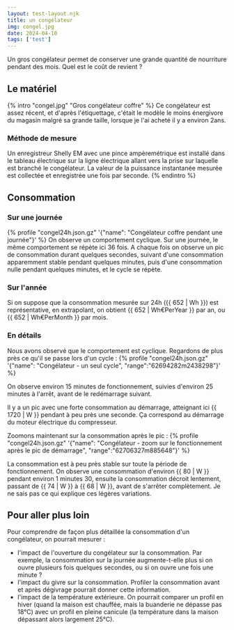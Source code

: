 ```yaml
---
layout: test-layout.njk 
title: un congélateur
img: congel.jpg
date: 2024-04-10
tags: ['test']
---
```


Un gros congélateur permet de conserver une grande quantité de nourriture pendant des mois. Quel est le coût de revient ?
<!-- excerpt -->

## Le matériel
{% intro "congel.jpg" "Gros congélateur coffre" %}
Ce congélateur est assez récent, et d'après l'étiquettage, c'était le modèle le moins énergivore du magasin malgré sa grande taille, lorsque je l'ai acheté il y a environ 2ans.

### Méthode de mesure

Un enregistreur Shelly EM avec une pince ampèremétrique est installé dans le tableau électrique sur la ligne électrique allant vers la prise sur laquelle est branché le congélateur.
La valeur de la puissance instantanée mesurée est collectée et enregistrée une fois par seconde.
{% endintro %}

## Consommation

### Sur une journée

{% profile "congel24h.json.gz" '{"name": "Congélateur coffre pendant une journée"}' %}
On observe un comportement cyclique. Sur une journée, le même comportement se répète ici 36 fois. A chaque fois on observe un pic de consommation durant quelques secondes, suivant d'une consommation apparemment stable pendant quelques minutes, puis d'une consommation nulle pendant quelques minutes, et le cycle se répète.

### Sur l'année

Si on suppose que la consommation mesurée sur 24h ({{ 652 | Wh }}) est représentative, en extrapolant, on obtient {{ 652 |  Wh€PerYear }} par an, ou {{ 652 |  Wh€PerMonth }} par mois.

### En détails

Nous avons observé que le comportement est cyclique. Regardons de plus près ce qu'il se passe lors d'un cycle :
{% profile "congel24h.json.gz" '{"name": "Congélateur - un seul cycle", "range":"62694282m2438298"}' %}

On observe environ 15 minutes de fonctionnement, suivies d'environ 25 minutes à l'arrêt, avant de le redémarrage suivant.

Il y a un pic avec une forte consommation au démarrage, atteignant ici {{ 1720 | W }} pendant à peu près une seconde. Ça correspond au démarrage du moteur électrique du compresseur.

Zoomons maintenant sur la consommation après le pic :
{% profile "congel24h.json.gz" '{"name": "Congélateur - zoom sur le fonctionnement après le pic de démarrage", "range":"62706327m885648"}' %}

La consommation est à peu près stable sur toute la période de fonctionnement. On observe une consommation d'environ {{ 80 | W }} pendant environ 1 minutes 30, ensuite la consommation décroit lentement, passant de {{ 74 | W }} à {{ 68 | W }}, avant de s'arrêter complètement. Je ne sais pas ce qui explique ces légères variations.

<div id="plusloin">

## Pour aller plus loin

Pour comprendre de façon plus détaillée la consommation d'un congélateur, on pourrait mesurer :
- l'impact de l'ouverture du congélateur sur la consommation. Par exemple, la consommation sur la journée augmente-t-elle plus si on ouvre plusieurs fois quelques secondes, ou si on ouvre une fois une minute ?
- l'impact du givre sur la consommation. Profiler la consommation avant et après dégivrage pourrait donner cette information.
- l'impact de la température extérieure. On pourrait comparer un profil en hiver (quand la maison est chauffée, mais la buanderie ne dépasse pas 18°C) avec un profil en pleine canicule (la température dans la maison dépassant alors largement 25°C).
</div>